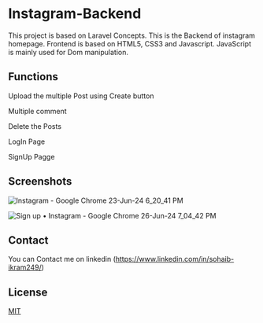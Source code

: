 # Instagram-Backend

This project is based on Laravel Concepts.
This is the Backend of instagram homepage.
Frontend is based on HTML5, CSS3 and Javascript.
JavaScript is mainly used for Dom manipulation.



## Functions

Upload the multiple Post using Create button

Multiple comment

Delete the Posts

LogIn Page

SignUp Pagge


## Screenshots

![Instagram - Google Chrome 23-Jun-24 6_20_41 PM](https://github.com/callmesohaib/Instagram/assets/132386212/1a304b3a-4926-4be7-ac7c-272c92c77674)


![Sign up • Instagram - Google Chrome 26-Jun-24 7_04_42 PM](https://github.com/callmesohaib/Instagram-Backend/assets/132386212/afcd8a18-3838-47c5-a3d2-59faa105f2cd)

## Contact

You can Contact me on  linkedin
(https://www.linkedin.com/in/sohaib-ikram249/)
## License

[MIT](https://choosealicense.com/licenses/mit/)

